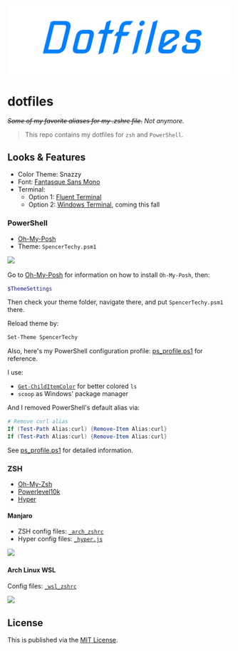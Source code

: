 ![](assets/banner.png)

# dotfiles

*~~Some of my favorite aliases for my .zshrc file.~~ Not anymore.*

> This repo contains my dotfiles for `zsh` and `PowerShell`.

## Looks & Features

- Color Theme: Snazzy
- Font: [Fantasque Sans Mono](https://github.com/ryanoasis/nerd-fonts/tree/master/patched-fonts/FantasqueSansMono)
- Terminal:
  - Option 1: [Fluent Terminal](https://github.com/felixse/FluentTerminal)
  - Option 2: [Windows Terminal](https://github.com/microsoft/terminal), coming this fall

### PowerShell

- [Oh-My-Posh](https://github.com/JanDeDobbeleer/oh-my-posh)
- Theme: `SpencerTechy.psm1`

![](https://i.loli.net/2019/06/17/5d06f4276012f12742.png)

Go to [Oh-My-Posh](https://github.com/JanDeDobbeleer/oh-my-posh) for information on how to install `Oh-My-Posh`, then:

```PowerShell
$ThemeSettings
```

Then check your theme folder, navigate there, and put `SpencerTechy.psm1` there.

Reload theme by:

```PowerShell
Set-Theme SpencerTechy
```

Also, here's my PowerShell configuration profile: [ps_profile.ps1](https://github.com/spencerwooo/dotfiles/blob/master/ps_profile.ps1) for reference.

I use:

- [`Get-ChildItemColor`](https://github.com/joonro/Get-ChildItemColor) for better colored `ls`
- `scoop` as Windows' package manager

And I removed PowerShell's default alias via:

```powershell
# Remove curl alias
If (Test-Path Alias:curl) {Remove-Item Alias:curl}
If (Test-Path Alias:curl) {Remove-Item Alias:curl}
```

See [ps_profile.ps1](https://github.com/spencerwooo/dotfiles/blob/master/ps_profile.ps1) for detailed information.

### ZSH

- [Oh-My-Zsh](https://ohmyz.sh/)
- [Powerlevel10k](https://github.com/romkatv/powerlevel10k)
- [Hyper](https://hyper.is)

#### Manjaro

- ZSH config files: [`_arch_zshrc`](https://github.com/spencerwooo/dotfiles/blob/master/_arch_zshrc)
- Hyper config files: [`_hyper.js`](https://github.com/spencerwooo/dotfiles/blob/master/_hyper.js)

![](https://i.loli.net/2018/12/31/5c29a4c819cab.png)

#### Arch Linux WSL

Config files: [`_wsl_zshrc`](https://github.com/spencerwooo/dotfiles/blob/master/_wsl_zshrc)

![](https://i.loli.net/2019/06/17/5d06f4a7f117954043.png)

## License

This is published via the [MIT License](https://github.com/spencerwoo98/awesome-alias/blob/master/LICENSE).

